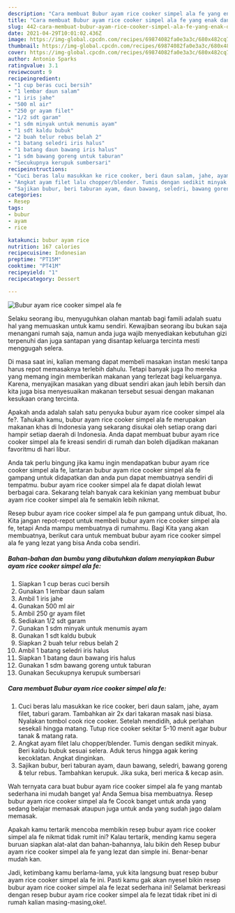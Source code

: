 ```yaml
---
description: "Cara membuat Bubur ayam rice cooker simpel ala fe yang enak dan Mudah Dibuat"
title: "Cara membuat Bubur ayam rice cooker simpel ala fe yang enak dan Mudah Dibuat"
slug: 442-cara-membuat-bubur-ayam-rice-cooker-simpel-ala-fe-yang-enak-dan-mudah-dibuat
date: 2021-04-29T10:01:02.436Z
image: https://img-global.cpcdn.com/recipes/69874082fa0e3a3c/680x482cq70/bubur-ayam-rice-cooker-simpel-ala-fe-foto-resep-utama.jpg
thumbnail: https://img-global.cpcdn.com/recipes/69874082fa0e3a3c/680x482cq70/bubur-ayam-rice-cooker-simpel-ala-fe-foto-resep-utama.jpg
cover: https://img-global.cpcdn.com/recipes/69874082fa0e3a3c/680x482cq70/bubur-ayam-rice-cooker-simpel-ala-fe-foto-resep-utama.jpg
author: Antonio Sparks
ratingvalue: 3.1
reviewcount: 9
recipeingredient:
- "1 cup beras cuci bersih"
- "1 lembar daun salam"
- "1 iris jahe"
- "500 ml air"
- "250 gr ayam filet"
- "1/2 sdt garam"
- "1 sdm minyak untuk menumis ayam"
- "1 sdt kaldu bubuk"
- "2 buah telur rebus belah 2"
- "1 batang seledri iris halus"
- "1 batang daun bawang iris halus"
- "1 sdm bawang goreng untuk taburan"
- "Secukupnya kerupuk sumbersari"
recipeinstructions:
- "Cuci beras lalu masukkan ke rice cooker, beri daun salam, jahe, ayam filet, taburi garam. Tambahkan air 2x dari takaran masak nasi biasa. Nyalakan tombol cook rice cooker. Setelah mendidih, aduk perlahan sesekali hingga matang. Tutup rice cooker sekitar 5-10 menit agar bubur tanak &amp; matang rata."
- "Angkat ayam filet lalu chopper/blender. Tumis dengan sedikit minyak. Beri kaldu bubuk sesuai selera. Aduk terus hingga agak kering kecoklatan. Angkat dinginkan."
- "Sajikan bubur, beri taburan ayam, daun bawang, seledri, bawang goreng &amp; telur rebus. Tambahkan kerupuk. Jika suka, beri merica &amp; kecap asin."
categories:
- Resep
tags:
- bubur
- ayam
- rice

katakunci: bubur ayam rice 
nutrition: 167 calories
recipecuisine: Indonesian
preptime: "PT15M"
cooktime: "PT41M"
recipeyield: "1"
recipecategory: Dessert

---
```



![Bubur ayam rice cooker simpel ala fe](https://img-global.cpcdn.com/recipes/69874082fa0e3a3c/680x482cq70/bubur-ayam-rice-cooker-simpel-ala-fe-foto-resep-utama.jpg)

Selaku seorang ibu, menyuguhkan olahan mantab bagi famili adalah suatu hal yang memuaskan untuk kamu sendiri. Kewajiban seorang ibu bukan saja menangani rumah saja, namun anda juga wajib menyediakan kebutuhan gizi terpenuhi dan juga santapan yang disantap keluarga tercinta mesti menggugah selera.

Di masa  saat ini, kalian memang dapat membeli masakan instan meski tanpa harus repot memasaknya terlebih dahulu. Tetapi banyak juga lho mereka yang memang ingin memberikan makanan yang terlezat bagi keluarganya. Karena, menyajikan masakan yang dibuat sendiri akan jauh lebih bersih dan kita juga bisa menyesuaikan makanan tersebut sesuai dengan makanan kesukaan orang tercinta. 



Apakah anda adalah salah satu penyuka bubur ayam rice cooker simpel ala fe?. Tahukah kamu, bubur ayam rice cooker simpel ala fe merupakan makanan khas di Indonesia yang sekarang disukai oleh setiap orang dari hampir setiap daerah di Indonesia. Anda dapat membuat bubur ayam rice cooker simpel ala fe kreasi sendiri di rumah dan boleh dijadikan makanan favoritmu di hari libur.

Anda tak perlu bingung jika kamu ingin mendapatkan bubur ayam rice cooker simpel ala fe, lantaran bubur ayam rice cooker simpel ala fe gampang untuk didapatkan dan anda pun dapat membuatnya sendiri di tempatmu. bubur ayam rice cooker simpel ala fe dapat diolah lewat berbagai cara. Sekarang telah banyak cara kekinian yang membuat bubur ayam rice cooker simpel ala fe semakin lebih nikmat.

Resep bubur ayam rice cooker simpel ala fe pun gampang untuk dibuat, lho. Kita jangan repot-repot untuk membeli bubur ayam rice cooker simpel ala fe, tetapi Anda mampu membuatnya di rumahmu. Bagi Kita yang akan membuatnya, berikut cara untuk membuat bubur ayam rice cooker simpel ala fe yang lezat yang bisa Anda coba sendiri.

<!--inarticleads1-->

##### Bahan-bahan dan bumbu yang dibutuhkan dalam menyiapkan Bubur ayam rice cooker simpel ala fe:

1. Siapkan 1 cup beras cuci bersih
1. Gunakan 1 lembar daun salam
1. Ambil 1 iris jahe
1. Gunakan 500 ml air
1. Ambil 250 gr ayam filet
1. Sediakan 1/2 sdt garam
1. Gunakan 1 sdm minyak untuk menumis ayam
1. Gunakan 1 sdt kaldu bubuk
1. Siapkan 2 buah telur rebus belah 2
1. Ambil 1 batang seledri iris halus
1. Siapkan 1 batang daun bawang iris halus
1. Gunakan 1 sdm bawang goreng untuk taburan
1. Gunakan Secukupnya kerupuk sumbersari




<!--inarticleads2-->

##### Cara membuat Bubur ayam rice cooker simpel ala fe:

1. Cuci beras lalu masukkan ke rice cooker, beri daun salam, jahe, ayam filet, taburi garam. Tambahkan air 2x dari takaran masak nasi biasa. Nyalakan tombol cook rice cooker. Setelah mendidih, aduk perlahan sesekali hingga matang. Tutup rice cooker sekitar 5-10 menit agar bubur tanak &amp; matang rata.
1. Angkat ayam filet lalu chopper/blender. Tumis dengan sedikit minyak. Beri kaldu bubuk sesuai selera. Aduk terus hingga agak kering kecoklatan. Angkat dinginkan.
1. Sajikan bubur, beri taburan ayam, daun bawang, seledri, bawang goreng &amp; telur rebus. Tambahkan kerupuk. Jika suka, beri merica &amp; kecap asin.




Wah ternyata cara buat bubur ayam rice cooker simpel ala fe yang mantab sederhana ini mudah banget ya! Anda Semua bisa membuatnya. Resep bubur ayam rice cooker simpel ala fe Cocok banget untuk anda yang sedang belajar memasak ataupun juga untuk anda yang sudah jago dalam memasak.

Apakah kamu tertarik mencoba membikin resep bubur ayam rice cooker simpel ala fe nikmat tidak rumit ini? Kalau tertarik, mending kamu segera buruan siapkan alat-alat dan bahan-bahannya, lalu bikin deh Resep bubur ayam rice cooker simpel ala fe yang lezat dan simple ini. Benar-benar mudah kan. 

Jadi, ketimbang kamu berlama-lama, yuk kita langsung buat resep bubur ayam rice cooker simpel ala fe ini. Pasti kamu gak akan nyesel bikin resep bubur ayam rice cooker simpel ala fe lezat sederhana ini! Selamat berkreasi dengan resep bubur ayam rice cooker simpel ala fe lezat tidak ribet ini di rumah kalian masing-masing,oke!.

